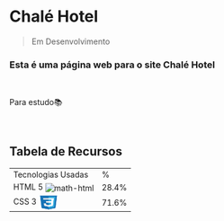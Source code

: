 # Chalé Hotel

> Em Desenvolvimento

<h3>Esta é uma página web para o site Chalé Hotel</h3>
<br>

Para estudo📚

<br>

<h2>Tabela de Recursos </h2>

<table align="center">
    <tr>
        <td>
            Tecnologias Usadas
        </td>
        <td>
            %
        </td>
    </tr>
    <tr>
        <td>
            HTML 5 <img align="center" alt="math-html" height="25" width="35" src="https://cdn.jsdelivr.net/gh/devicons/devicon/icons/html5/html5-original.svg">
        </td>
        <td>
            28.4%
        </td>
    </tr>
    <tr>
        <td>
            CSS 3 <img align="center" alt="math-css" height="25" width="35" src="https://raw.githubusercontent.com/devicons/devicon/master/icons/css3/css3-original.svg">
        </td>
        <td>
            71.6%
        </td>
    </tr>
</table>

